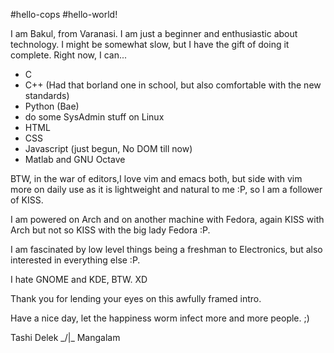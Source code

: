 #hello-cops
#hello-world!

I am Bakul, from Varanasi. I am just a beginner and enthusiastic about technology.
I might be somewhat slow, but I have the gift of doing it complete.
Right now, I can...

* C
* C++ (Had that borland one in school, but also comfortable with the new standards)
* Python (Bae)
* do some SysAdmin stuff on Linux
* HTML
* CSS
* Javascript (just begun, No DOM till now)
* Matlab and GNU Octave

BTW, in the war of editors,I love vim and emacs both, but side with vim more on daily use as it is lightweight and natural to me :P, so I am a follower of KISS.

I am powered on Arch and on another machine with Fedora, again KISS with Arch but not so KISS with the big lady Fedora :P.

I am fascinated by low level things being a freshman to Electronics, but also interested in everything else :P.

I hate GNOME and KDE, BTW. XD

Thank you for lending your eyes on this awfully framed intro. 

Have a nice day, let the happiness worm infect more and more people. ;)


Tashi Delek _/|\_
Mangalam
